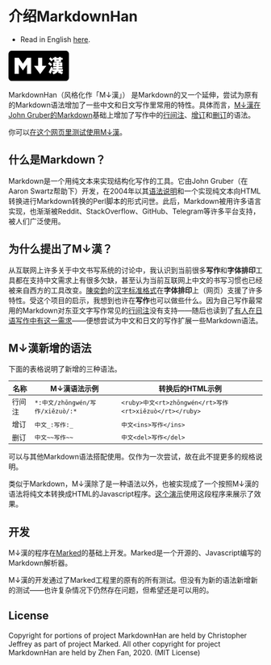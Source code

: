 
# 介绍MarkdownHan

* Read in English [here](README.md).

<div>
<img width="120px" height="60px" src="docs/img/markdown-han-logo.png"/>
</div>

MarkdownHan（风格化作「M↓漢」） 是Markdown的又一个延伸，尝试为原有的Markdown语法增加了一些中文和日文写作里常用的特性。具体而言，[M↓漢在John Gruber的Markdown](https://daringfireball.net/projects/markdown/)基础上增加了写作中的[行间注](https://www.w3.org/International/articles/ruby/markup.en)、[增订](https://developer.mozilla.org/en-US/docs/Web/HTML/Element/ins)和[删订](https://developer.mozilla.org/en-US/docs/Web/HTML/Element/del)的语法。

你可以[在这个网页里测试使用M↓漢](http://playground.alexfan.dev/markdownhan)。

## 什么是Markdown？

Markdown是一个用纯文本来实现结构化写作的工具。它由John Gruber（在Aaron Swartz帮助下）开发，在2004年以其[语法说明](http://daringfireball.net/projects/markdown/syntax)和一个实现纯文本向HTML转换进行Markdown转换的Perl脚本的形式问世。此后，Markdown被用许多语言实现，也渐渐被Reddit、StackOverflow、GitHub、Telegram等许多平台支持，被人们广泛使用。

## 为什么提出了M↓漢？

从互联网上许多关于中文书写系统的讨论中，我认识到当前很多**写作**和**字体排印**工具都在支持中文需求上有很多欠缺，甚至认为当前互联网上中文的书写习惯也已经被来自西方的工具改变。[陳奕鈞](https://www.thetype.com/author/ethantw/)的[汉字标准格式](https://hanzi.pro/)在**字体排印**上（网页）支援了许多特性。受这个项目的启示，我想到也许在**写作**也可以做些什么。因为自己写作最常用的Markdown对东亚文字写作常见的[行间注](https://www.w3.org/International/articles/ruby/markup.en)没有支持——随后也读到了[有人在日语写作中有这一需求](https://discourse.gohugo.io/t/using-furigana-ruby-with-markdown/15156)——便想尝试为中文和日文的写作扩展一些Markdown语法。

## M↓漢新增的语法

下面的表格说明了新增的三种语法。

|名称   	|M↓漢语法示例   	|转换后的HTML示例   	|
|---	|---	|---	|
|行间注   	|`*:中文/zhōngwén/写作/xiězuò/:*`   	|`<ruby>中文<rt>zhōngwén</rt>写作<rt>xiězuò</rt></ruby>`   	|
|增订   	|`中文_:写作:_`   	|`中文<ins>写作</ins>`   	|
|删订   	|`中文~~写作~~`   	|`中文<del>写作</del>`   	|

可以与其他Markdown语法搭配使用。仅作为一次尝试，故在此不提更多的规格说明。

类似于Markdown，M↓漢除了是一种语法以外，也被实现成了一个按照M↓漢的语法将纯文本转换成HTML的Javascript程序。[这个演示]()使用这段程序来展示了效果。

## 开发

M↓漢的程序在[Marked](https://github.com/markedjs/marked)的基础上开发。Marked是一个开源的、Javascript编写的Markdown解析器。

M↓漢的开发通过了Marked工程里的原有的所有测试。但没有为新的语法新增新的测试——也许复杂情况下仍然存在问题，但希望还是可以用的。

## License

Copyright for portions of project MarkdownHan are held by Christopher Jeffrey as part of project Marked. All other copyright for project MarkdownHan are held by Zhen Fan, 2020. (MIT License)
